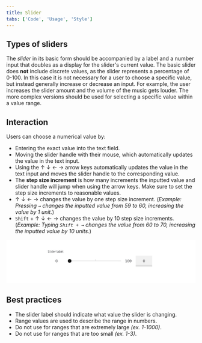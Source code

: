 ```yaml
---
title: Slider
tabs: ['Code', 'Usage', 'Style']
---
```


## Types of sliders

The _slider_ in its basic form should be accompanied by a label and a number input that doubles as a display for the slider's current value. The basic slider does **not** include discrete values, as the slider represents a percentage of 0-100. In this case it is not necessary for a user to choose a specific value, but instead generally increase or decrease an input. For example, the user increases the slider amount and the volume of the music gets louder. The more complex versions should be used for selecting a specific value within a value range.

## Interaction

Users can choose a numerical value by:

- Entering the exact value into the text field.
- Moving the slider handle with their mouse, which automatically updates the value in the text input.
- Using the ↑ ↓ ← → arrow keys automatically updates the value in the text input and moves the slider handle to the corresponding value.
- The **step size increment** is how many increments the inputted value and slider handle will jump when using the arrow keys. Make sure to set the step size increments to reasonable values.
- ↑ ↓ ← → changes the value by one step size increment. (_Example: Pressing `→` changes the inputted value from 59 to 60, increasing the value by 1 unit._)
- `Shift` + ↑ ↓ ← → changes the value by 10 step size increments. (_Example: Typing `Shift + →` changes the value from 60 to 70, increasing the inputted value by 10 units._)

<image-component fixed="default" caption="Example of a Slider interaction">

![slider interaction](images/slider-usage-animation-1.gif)

</image-component>

## Best practices

- The slider label should indicate what value the slider is changing.
- Range values are used to describe the range in numbers.
- Do not use for ranges that are extremely large _(ex. 1-1000)_.
- Do not use for ranges that are too small _(ex. 1-3)_.
